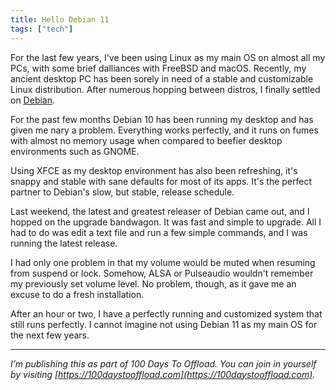 ```yaml
---
title: Hello Debian 11
tags: ["tech"]
---
```


For the last few years, I've been using Linux as my main OS on almost all my PCs, with some brief dalliances with FreeBSD and macOS. Recently, my ancient desktop PC has been sorely in need of a stable and customizable Linux distribution. After numerous hopping between distros, I finally settled on [Debian](https://debian.org).

For the past few months Debian 10 has been running my desktop and has given me nary a problem. Everything works perfectly, and it runs on fumes with almost no memory usage when compared to beefier desktop environments such as GNOME.

Using XFCE as my desktop environment has also been refreshing, it's snappy and stable with sane defaults for most of its apps. It's the perfect partner to Debian's slow, but stable, release schedule.

Last weekend, the latest and greatest releaser of Debian came out, and I hopped on the upgrade bandwagon. It was fast and simple to upgrade. All I had to do was edit a text file and run a few simple commands, and I was running the latest release.

I had only one problem in that my volume would be muted when resuming from suspend or lock. Somehow, ALSA or Pulseaudio wouldn't remember my previously set volume level. No problem, though, as it gave me an excuse to do a fresh installation.

After an hour or two, I have a perfectly running and customized system that still runs perfectly. I cannot imagine not using Debian 11 as my main OS for the next few years.

-----

*I’m publishing this as part of 100 Days To Offload. You can join in yourself by visiting [https://100daystooffload.com](https://100daystooffload.com).*